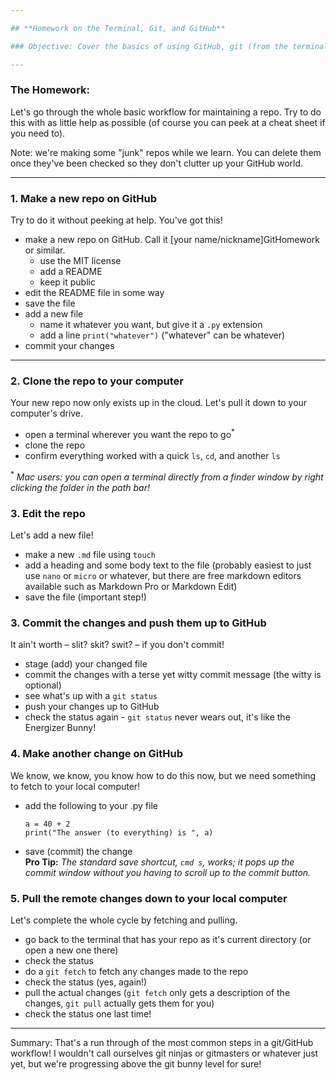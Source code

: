 ```yaml
---

## **Homework on the Terminal, Git, and GitHub**

### Objective: Cover the basics of using GitHub, git (from the terminal), and keeping a repo synched.

---
```


### **The Homework:**
Let's go through the whole basic workflow for maintaining a repo. Try to do this with as little help as possible (of course you can peek at a cheat sheet if you need to). 

Note: we're making some "junk" repos while we learn. You can delete them once they've been checked so they don't clutter up your GitHub world.

---

### 1. Make a new repo on GitHub
Try to do it without peeking at help. You've got this!

* make a new repo on GitHub. Call it [your name/nickname]GitHomework or similar.
  - use the MIT license
  - add a README
  - keep it public 
* edit the README file in some way
* save the file
* add a new file 
  - name it whatever you want, but give it a `.py` extension
  - add a line `print("whatever")` ("whatever" can be whatever)
* commit your changes

---

### 2. Clone the repo to your computer
Your new repo now only exists up in the cloud. Let's pull it down to your computer's drive.

* open a terminal wherever you want the repo to go<sup>*</sup>
* clone the repo
* confirm everything worked with a quick `ls`, `cd`, and another `ls`

<sup>*</sup> *Mac users: you can open a terminal directly from a finder window by right clicking the folder in the path bar!*

### 3. Edit the repo
Let's add a new file!

* make a new `.md` file using `touch`
* add a heading and some body text to the file (probably easiest to just use `nano` or `micro` or whatever, but there are free markdown editors available such as Markdown Pro or Markdown Edit)
* save the file (important step!)

### 3. Commit the changes and push them up to GitHub
It ain't worth – slit? skit? swit? – if you don't commit!

* stage (add) your changed file
* commit the changes with a terse yet witty commit message (the witty is optional)
* see what's up with a `git status`
* push your changes up to GitHub
* check the status again - `git status` never wears out, it's like the Energizer Bunny!

### 4. Make another change on GitHub
We know, we know, you know how to do this now, but we need something to fetch to your local computer!

* add the following to your .py file
  ```
  a = 40 + 2
  print("The answer (to everything) is ", a)
  ```
* save (commit) the change  
**Pro Tip:** *The standard save shortcut, `cmd s`, works; it pops up the commit window without you having to scroll up to the commit button.*

### 5. Pull the remote changes down to your local computer
Let's complete the whole cycle by fetching and pulling. 

* go back to the terminal that has your repo as it's current directory (or open a new one there)
* check the status
* do a `git fetch` to fetch any changes made to the repo
* check the status (yes, again!)
* pull the actual changes (`git fetch` only gets a description of the changes, `git pull` actually gets them for you)
* check the status one last time!

---
Summary: That's a run through of the most common steps in a git/GitHub workflow! I wouldn't call ourselves git ninjas or gitmasters or whatever just yet, but we're progressing above the git bunny level for sure!

